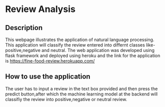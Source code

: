 # Review Analysis
## Description
This webpage illustrates the application of natural language processing.
This application will classify the review entered into differnt classes like-positive,negative and neutral.
The web application was developed using flask framework and deployed using heroku and the link for the application is https://fine-food-review.herokuapp.com/
## How to use the application
The user has to input a review in the text box provided  and then press the predict button,after which the machine learning model at the backend will classifiy the review into positive,negative or neutral review.<br>
